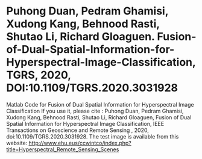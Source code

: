 # Puhong Duan, Pedram Ghamisi, Xudong Kang, Behnood Rasti, Shutao Li, Richard Gloaguen. Fusion-of-Dual-Spatial-Information-for-Hyperspectral-Image-Classification, TGRS, 2020, DOI:10.1109/TGRS.2020.3031928
Matlab Code for Fusion of Dual Spatial Information for Hyperspectral Image Classification
If you use it, please cite : Puhong Duan, Pedram Ghamisi, Xudong Kang, Behnood Rasti, Shutao Li, Richard Gloaguen, Fusion of Dual Spatial Information for Hyperspectral Image Classification, IEEE Transactions on Geoscience and Remote Sensing , 2020, doi:10.1109/TGRS.2020.3031928. 
The test image is available from this website: http://www.ehu.eus/ccwintco/index.php?title=Hyperspectral_Remote_Sensing_Scenes
